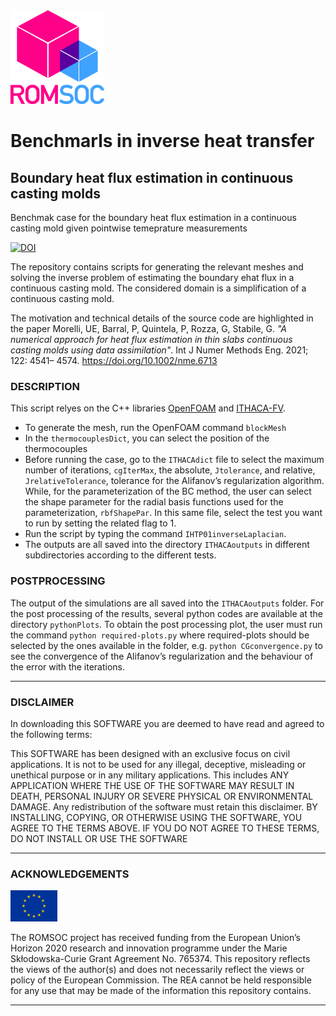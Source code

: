 <img src="resources/romsoclogo-logo.png" alt="EU Flag"  width="150"/>

# Benchmarls in inverse heat transfer 

## Boundary heat flux estimation in continuous casting molds
Benchmak case for the boundary heat flux estimation in a continuous casting mold given pointwise temeprature measurements

<a href="https://doi.org/10.5281/zenodo.5242918"><img src="https://zenodo.org/badge/DOI/10.5281/zenodo.5242918.svg" alt="DOI"></a>

The repository contains scripts for generating the relevant meshes and solving the inverse problem of estimating the boundary ehat flux in a continuous casting mold. The considered domain is a simplification of a continuous casting mold.

The motivation and technical details of the source code are highlighted in the paper
Morelli, UE, Barral, P, Quintela, P, Rozza, G, Stabile, G. <i>"A numerical approach for heat flux estimation in thin slabs continuous casting molds using data assimilation"</i>. Int J Numer Methods Eng. 2021; 122: 4541– 4574. https://doi.org/10.1002/nme.6713

### DESCRIPTION

This script relyes on the C++ libraries [OpenFOAM](https://www.openfoam.com/) and [ITHACA-FV](https://mathlab.sissa.it/ithaca-fv).

- To generate the mesh, run the OpenFOAM command `blockMesh`
- In the `thermocouplesDict`, you can select the position of the thermocouples
- Before running the case, go to the `ITHACAdict` file to select the maximum number of iterations, `cgIterMax`, the absolute, `Jtolerance`, and relative,
`JrelativeTolerance`, tolerance for the Alifanov’s regularization algorithm. While, for the parameterization of the BC method, the user can select the shape parameter for the radial basis functions used for the parameterization, `rbfShapePar`. In this same file, select the test you want to run by setting the related flag to 1.
- Run the script by typing the command `IHTP01inverseLaplacian`.
- The outputs are all saved into the directory `ITHACAoutputs` in different subdirectories according to the different tests.

### POSTPROCESSING
The output of the simulations are all saved into the `ITHACAoutputs` folder. For the post processing of the results, several python codes are available at the directory `pythonPlots`. To obtain the post processing plot, the user must run the command `python required-plots.py` where required-plots should be selected by the ones available in the folder, e.g. `python CGconvergence.py` to see the convergence of the Alifanov’s regularization and the behaviour of the error with the iterations.

<hr style="border:1px" > 

### DISCLAIMER

In downloading this SOFTWARE you are deemed to have read and agreed to the following terms:

This SOFTWARE has been designed with an exclusive focus on civil applications. It is not to be used
for any illegal, deceptive, misleading or unethical purpose or in any military applications. This includes ANY APPLICATION WHERE THE USE OF THE SOFTWARE MAY RESULT IN DEATH, PERSONAL INJURY OR SEVERE PHYSICAL OR ENVIRONMENTAL DAMAGE. Any redistribution of the software must retain this disclaimer. BY INSTALLING, COPYING, OR OTHERWISE USING THE SOFTWARE, YOU AGREE TO THE TERMS ABOVE. IF YOU DO NOT AGREE TO THESE TERMS, DO NOT INSTALL OR USE THE SOFTWARE

<hr style="border:1px" > 

### ACKNOWLEDGEMENTS

<img src="resources/EU_Flag.png" alt="EU Flag"  width="75" height="50" />

The ROMSOC project has received funding from the European Union’s Horizon 2020 research and innovation programme under the Marie Skłodowska-Curie Grant Agreement No. 765374. This repository reflects the views of the author(s) and does not necessarily reflect the views or policy of the European Commission. The REA cannot be held responsible for any use that may be made of the information this repository contains.

<hr style="border:1px">

